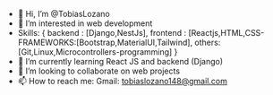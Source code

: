 - 👋 Hi, I’m @TobiasLozano
- 👀 I’m interested in web development
- Skills: {
       backend : [Django,NestJs],
       frontend : [Reactjs,HTML,CSS-FRAMEWORKS:[Bootstrap,MaterialUI,Tailwind],
       others:[Git,Linux,Microcontrollers-programming]
       }
- 🌱 I’m currently learning React JS and backend (Django)
- 💞️ I’m looking to collaborate on web projects
- 📫 How to reach me: Gmail: tobiaslozano148@gmail.com

<!---
TobiasLozano/TobiasLozano is a ✨ special ✨ repository because its `README.md` (this file) appears on your GitHub profile.
You can click the Preview link to take a look at your changes.
--->
